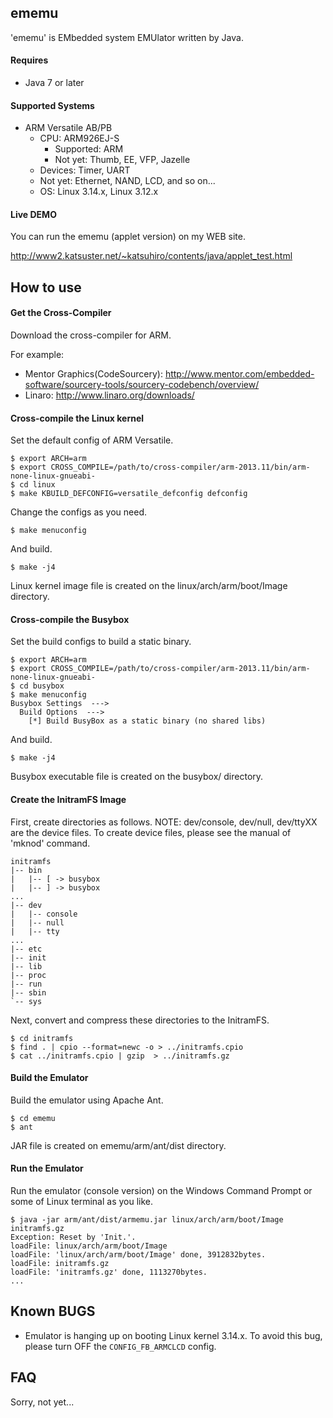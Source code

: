 ## ememu
'ememu' is EMbedded system EMUlator written by Java.

#### Requires
* Java 7 or later

#### Supported Systems
* ARM Versatile AB/PB
  * CPU: ARM926EJ-S
    * Supported: ARM
    * Not yet: Thumb, EE, VFP, Jazelle
  * Devices: Timer, UART
  * Not yet: Ethernet, NAND, LCD, and so on...
  * OS: Linux 3.14.x, Linux 3.12.x

#### Live DEMO
You can run the ememu (applet version) on my WEB site.

http://www2.katsuster.net/~katsuhiro/contents/java/applet_test.html


## How to use
#### Get the Cross-Compiler
Download the cross-compiler for ARM.

For example: 
* Mentor Graphics(CodeSourcery): http://www.mentor.com/embedded-software/sourcery-tools/sourcery-codebench/overview/
* Linaro: http://www.linaro.org/downloads/

#### Cross-compile the Linux kernel
Set the default config of ARM Versatile.

    $ export ARCH=arm
    $ export CROSS_COMPILE=/path/to/cross-compiler/arm-2013.11/bin/arm-none-linux-gnueabi-
    $ cd linux
    $ make KBUILD_DEFCONFIG=versatile_defconfig defconfig

Change the configs as you need.

    $ make menuconfig

And build.

    $ make -j4

Linux kernel image file is created on the linux/arch/arm/boot/Image directory.

#### Cross-compile the Busybox
Set the build configs to build a static binary.

    $ export ARCH=arm
    $ export CROSS_COMPILE=/path/to/cross-compiler/arm-2013.11/bin/arm-none-linux-gnueabi-
    $ cd busybox
    $ make menuconfig
    Busybox Settings  --->
      Build Options  --->
        [*] Build BusyBox as a static binary (no shared libs)

And build.

    $ make -j4

Busybox executable file is created on the busybox/ directory.

#### Create the InitramFS Image
First, create directories as follows.
NOTE: dev/console, dev/null, dev/ttyXX are the device files.
To create device files, please see the manual of 'mknod' command.

    initramfs
    |-- bin
    |   |-- [ -> busybox
    |   |-- ] -> busybox
    ...
    |-- dev
    |   |-- console
    |   |-- null
    |   |-- tty
    ...
    |-- etc
    |-- init
    |-- lib
    |-- proc
    |-- run
    |-- sbin
    `-- sys

Next, convert and compress these directories to the InitramFS.

    $ cd initramfs
    $ find . | cpio --format=newc -o > ../initramfs.cpio
    $ cat ../initramfs.cpio | gzip  > ../initramfs.gz

#### Build the Emulator
Build the emulator using Apache Ant.

    $ cd ememu
    $ ant

JAR file is created on ememu/arm/ant/dist directory.

#### Run the Emulator
Run the emulator (console version) on the Windows Command Prompt 
or some of Linux terminal as you like.

    $ java -jar arm/ant/dist/armemu.jar linux/arch/arm/boot/Image initramfs.gz
    Exception: Reset by 'Init.'.
    loadFile: linux/arch/arm/boot/Image
    loadFile: 'linux/arch/arm/boot/Image' done, 3912832bytes.
    loadFile: initramfs.gz
    loadFile: 'initramfs.gz' done, 1113270bytes.
    ...

## Known BUGS
* Emulator is hanging up on booting Linux kernel 3.14.x.
To avoid this bug, please turn OFF the `CONFIG_FB_ARMCLCD` config.

## FAQ
Sorry, not yet...
